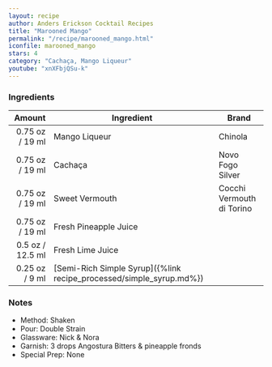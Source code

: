 ```yaml
---
layout: recipe
author: Anders Erickson Cocktail Recipes
title: "Marooned Mango"
permalink: "/recipe/marooned_mango.html"
iconfile: marooned_mango
stars: 4
category: "Cachaça, Mango Liqueur"
youtube: "xnXFbjQSu-k"
---
```


### Ingredients

|  Amount | Ingredient                                                | Brand                     |
| ------: | --------------------------------------------------------- | ------------------------- |
| 0.75 oz / 19 ml | Mango Liqueur                                             | Chinola                   |
| 0.75 oz / 19 ml | Cachaça                                                   | Novo Fogo Silver          |
| 0.75 oz / 19 ml | Sweet Vermouth                                            | Cocchi Vermouth di Torino |
| 0.75 oz / 19 ml | Fresh Pineapple Juice                                     |
|  0.5 oz / 12.5 ml | Fresh Lime Juice                                          |
| 0.25 oz / 9 ml | [Semi-Rich Simple Syrup]({%link recipe_processed/simple_syrup.md%}) |

### Notes

- Method: Shaken
- Pour: Double Strain
- Glassware: Nick & Nora
- Garnish: 3 drops Angostura Bitters & pineapple fronds
- Special Prep: None
